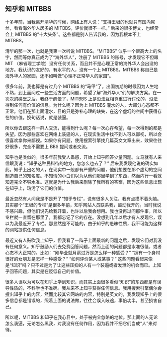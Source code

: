 <div class="inner">
<h2>知乎和 MITBBS</h2>
<p>十多年前，当我离开清华的时候，网络上有人说：“支持王垠的也就只有国内屌丝，看看海外华人居多的 MITBBS，评价就很不一样。” 后来的很多博文，也经常会上 MITBBS 的“十大头条”。这些都是别人告诉我的，因为我根本不上 MITBBS。</p>
<p>清华的那一次，也就是我第一次听说 MITBBS。“MITBBS” 似乎一个很高大上的名字，然而等你真正成为了“海外华人”，注册了 MITBBS 的账号，才发现它不但跟 MIT （麻省理工学院）没有任何关系，而且并不是心理正常的海外华人会出没的地方。我认识的友好的，有水平的人，没有一个上 MITBBS。MITBBS 称自己是海外华人的家园，还不如叫做“心理不正常华人的家园”。</p>
<p>很多年前，我也算是有过几个 MITBBS 的“马甲”了。出国初期的时候因为人生地不熟，到上面问过一些生活方面的问题，希望了解“海外华人”们的解决方案。在一次次的碰壁之后，我终于醒悟了，MITBBS 上是没法互相尊重进行讨论的，没法得到任何有价值的信息。为什么呢？因为上 MITBBS 灌水的人，大部分心态都不正常。他们在那上面灌水，目的只是弥补心理的缺失，在这个虚幻的空间中获得存在的价值。换句话说，就是装逼。</p>
<p>所以你去跟这样一群人交流，能得到什么呢？每一次心存希望，每一次得到的都是失望。因为那些喜欢在网络上装逼的人，在现实生活中找不到人可以鄙视，所以会很喜欢拿你来鄙视。如果你有问题，使用搜索引擎找几篇英文文章出来，效果往往好很多，完全不需要上 BBS 提问或者交流。</p>
<p>知乎也是类似的。很多年前我受人蛊惑，开始上知乎回答少量问题。立马就有人来信跟我说：“知乎这种民科待的地方，您怎么也去了？” 后来我发现他说的确实如此。知乎上出名的人，在现实中一般都有严重的问题，他们想要在那个虚幻的空间制造自己的知名度。不知情的小白们以为从他们那里学到了东西，然而内行一看就知道完全不够水准。这就是为什么我后来删除了我所有的答案，因为这些信息出现在知乎上，玷污了它们的价值。</p>
<p>最近忽然有人问我是不是开了“知乎专栏”，说有很多人关注，我有点摸不着头脑。其实那个“王垠的专栏”是很多年前，知乎网站人员联系我，鼓动我开的。当时我说不感兴趣，但他们说先给我开着，也许以后我会想用。我也没再过问那件事，所以专栏就一直留在那里了，我都忘记了它的存在。没想到几年以后才有人发现它，误以为我最近开了专栏。那显然是不可能的，由于知乎的愚昧性质，我不可能为这样的网站提供任何信息。</p>
<p>最近又有人鼓吹我上知乎，但我看了一阵子上面最新的问题之后，发现它们对我没有任何意义。知乎鼓励人们去免费回答问题，然而上面的问题都是水准很低，或者心态不大正常的。比如：“刚毕业就月薪过万是怎么样一种感受？” “拥有一个身材很好的女朋友是怎样一种感受？” “如何评价某人或某事？” 这些问题看起来像是“知识”吗？只不过是为了让这些压抑的人有一个装逼或者发泄的机会而已。上知乎回答问题，其实是在贬低自己的价值。</p>
<p>很多人误以为可以在知乎上学到知识，而其实上面很多看似“知识”的东西都是有误导性质的，不科学也不准确。我从来不上知乎获得任何信息。我用搜索引擎偶尔会搜出知乎上的内容，然而比较其它网站的内容，特别是英文的，我发现知乎上的很多信息都是错误的，照着上面的说法做，往往会误入歧途，事倍功半，甚至损害自己。</p>
<p>所以呢，MITBBS 和知乎在我心目中，处于被完全忽略的地位。那上面的人无论怎么装逼，无论怎么黑我，对我没有任何作用，因为我并不把它们当成“人”来对待。</p>
</div>
<!--
<div class="ad-banner" style="margin-top: 5px">
<script async src="//pagead2.googlesyndication.com/pagead/js/adsbygoogle.js"></script>
<ins class="adsbygoogle"
                    style="display:inline-block;width:100%;height:90px"
                    data-ad-client="ca-pub-1331524016319584"
                    data-ad-slot="6657867155"></ins>
<script>(adsbygoogle = window.adsbygoogle || []).push({});</script>
</div>
        -->
<script data-ad-client="ca-pub-1331524016319584" async
            src="https://pagead2.googlesyndication.com/pagead/js/adsbygoogle.js">
</script>
    